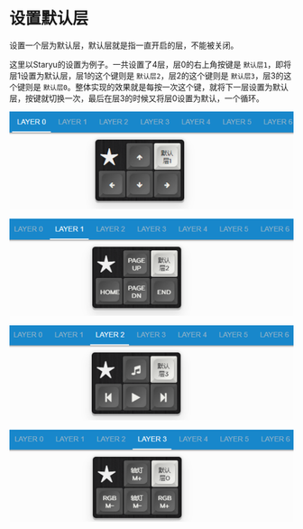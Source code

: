 # 设置默认层

设置一个层为默认层，默认层就是指一直开启的层，不能被关闭。

这里以Staryu的设置为例子。一共设置了4层，层0的右上角按键是 `默认层1`，即将层1设置为默认层，层1的这个键则是 `默认层2`，层2的这个键则是 `默认层3`，层3的这个键则是 `默认层0`。整体实现的效果就是每按一次这个键，就将下一层设置为默认层，按键就切换一次，最后在层3的时候又将层0设置为默认，一个循环。

![|500](assets/default-layer-set-01.png)

![|500](assets/default-layer-set-02.png)

![|500](assets/default-layer-set-03.png)

![|500](assets/default-layer-set-04.png)
